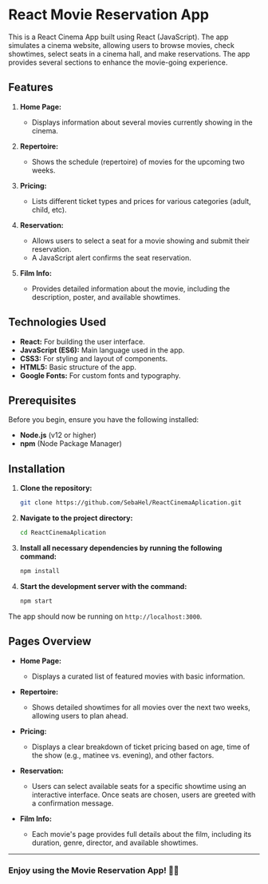# React Movie Reservation App

This is a React Cinema App built using React (JavaScript). The app simulates a cinema website, allowing users to browse movies, check showtimes, select seats in a cinema hall, and make reservations. The app provides several sections to enhance the movie-going experience.

## Features

1. **Home Page:**
   - Displays information about several movies currently showing in the cinema.
   
2. **Repertoire:**
   - Shows the schedule (repertoire) of movies for the upcoming two weeks.
   
3. **Pricing:**
   - Lists different ticket types and prices for various categories (adult, child, etc).
   
4. **Reservation:**
   - Allows users to select a seat for a movie showing and submit their reservation.
   - A JavaScript alert confirms the seat reservation.

5. **Film Info:**
   - Provides detailed information about the movie, including the description, poster, and available showtimes.

## Technologies Used

- **React:** For building the user interface.
- **JavaScript (ES6):** Main language used in the app.
- **CSS3:** For styling and layout of components.
- **HTML5:** Basic structure of the app.
- **Google Fonts:** For custom fonts and typography.

## Prerequisites

Before you begin, ensure you have the following installed:

- **Node.js** (v12 or higher)
- **npm** (Node Package Manager)

## Installation

1. **Clone the repository:**

    ```bash
    git clone https://github.com/SebaHel/ReactCinemaAplication.git
    ```

2. **Navigate to the project directory:**

    ```bash
    cd ReactCinemaAplication
    ```

3. **Install all necessary dependencies by running the following command:**

    ```bash
    npm install
    ```

4. **Start the development server with the command:**

    ```bash
    npm start
    ```

The app should now be running on `http://localhost:3000`.

## Pages Overview

- **Home Page:**
  - Displays a curated list of featured movies with basic information.
  
- **Repertoire:**
  - Shows detailed showtimes for all movies over the next two weeks, allowing users to plan ahead.
  
- **Pricing:**
  - Displays a clear breakdown of ticket pricing based on age, time of the show (e.g., matinee vs. evening), and other factors.

- **Reservation:**
  - Users can select available seats for a specific showtime using an interactive interface. Once seats are chosen, users are greeted with a confirmation message.

- **Film Info:**
  - Each movie's page provides full details about the film, including its duration, genre, director, and available showtimes.

---

### Enjoy using the Movie Reservation App! 🎥🍿
